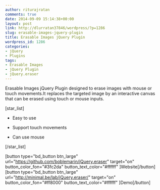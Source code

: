 ```yaml
---
author: riturajratan
comments: true
date: 2014-09-09 15:14:38+00:00
layout: post
link: http://dlurratan37846/wordpress/?p=1286
slug: erasable-images-jquery-plugin
title: Erasable Images jQuery Plugin
wordpress_id: 1286
categories:
- jQuery
- Plugins
tags:
- Erasable Images
- jQuery Plugin
- jQuery.eraser
---
```


Erasable Images jQuery Plugin designed to erase images with mouse or touch movements.It replaces the targeted image by an interactive canvas that can be erased using touch or mouse inputs.

[star_list]



	
  * Easy to use

	
  * Support touch movements

	
  * Can use mouse


[/star_list]

[button type="bd_button btn_large" url="https://github.com/boblemarin/jQuery.eraser" target="on" button_color_fon="#3fc2da" button_text_color="#ffffff" ]Website[/button] [button type="bd_button btn_large" url="http://minimal.be/lab/jQuery.eraser/" target="on" button_color_fon="#ff8000" button_text_color="#ffffff" ]Demo[/button]
